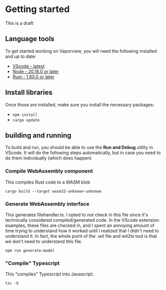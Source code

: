 # Getting started

This is a draft

## Language tools

To get started working on Vaporview, you will need the following installed and up to date:

- [VScode - latest](https://code.visualstudio.com/)
- [Node - 20.18.0 or later](https://nodejs.org/en)
- [Rust - 1.80.0 or later](https://www.rust-lang.org/)

## Install libraries

Once those are installed, make sure you install the necessary packages:

- `npm install`
- `cargo update`

## building and running

To build and run, you should be able to use the **Run and Debug** utility in VScode. It will do the following steps automatically, but in case you need to do them individually (which does happen)

### Compile WebAssembly component

This compiles Rust code to a WASM blob

`cargo build --target wasm32-unknown-unknown`

### Generate WebAssembly interface

This generates filehandler.ts. I opted to not check in this file since it's technically considered compiled/generated code. In the VScode extension examples, these files are checked in, and I spent an annoying amount of time trying to understand how it worked until I realized that I didn't need to understand it. In fact, the whole point of the .wit file and wit2ts tool is that we don't need to understand this file.

`npm run generate:model`

### "Compile" Typescript

This "compiles" Typescript into Javascript.

`tsc -b`